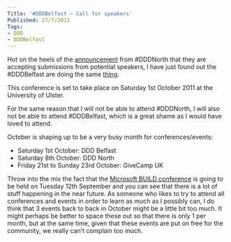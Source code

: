 ```yaml
---
Title: '#DDDBelfast – Call for speakers'
Published: 27/7/2011
Tags:
- DDD
- DDDBelfast
---
```


Hot on the heels of the [announcement](http://www.gep13.co.uk/blog/dddnorth-call-for-speakers) from #DDDNorth that they are accepting submissions from potential speakers, I have just found out the #DDDBelfast are doing the same [thing](http://www.developerdeveloperdeveloper.com/dddie11/).

This conference is set to take place on Saturday 1st October 2011 at the University of Ulster.

For the same reason that I will not be able to attend #DDDNorth, I will also not be able to attend #DDDBelfast, which is a great shame as I would have loved to attend.

October is shaping up to be a very busy month for conferences/events:

- Saturday 1st October: DDD Belfast
- Saturday 8th October: DDD North
- Friday 21st to Sunday 23rd October: GiveCamp UK
 
Throw into the mix the fact that the [Microsoft BUILD conference](http://www.buildwindows.com) is going to be held on Tuesday 12th September and you can see that there is a lot of stuff happening in the near future.  As someone who likes to try to attend all conferences and events in order to learn as much as I possibly can, I do think that 3 events back to back in October might be a little bit too much. It might perhaps be better to space these out so that there is only 1 per month, but at the same time, given that these events are put on free for the community, we really can’t complain too much.
